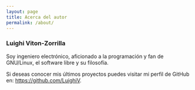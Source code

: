 ```yaml
---
layout: page
title: Acerca del autor
permalink: /about/
---
```


### Luighi Viton-Zorrilla

Soy ingeniero electrónico, aficionado a la programación y fan de GNU/Linux, el
software libre y su filosofía.

Si deseas conocer mis últimos proyectos puedes visitar mi perfil de GitHub en:
<https://github.com/LuighiV>.
